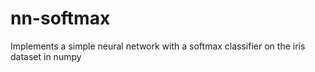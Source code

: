 # nn-softmax
Implements a simple neural network with a softmax classifier on the iris dataset in numpy
